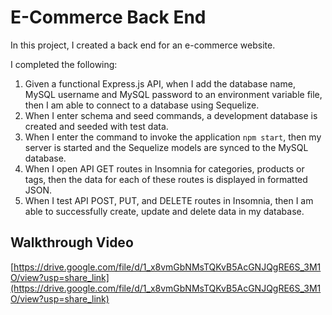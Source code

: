 # E-Commerce Back End

In this project, I created a back end for an e-commerce website.

I completed the following:

1. Given a functional Express.js API, when I add the database name, MySQL username and MySQL password to an environment variable file, then I am able to connect to a database using Sequelize.
2. When I enter schema and seed commands, a development database is created and seeded with test data.
3. When I enter the command to invoke the application `npm start`, then my server is started and the Sequelize models are synced to the MySQL database.
4. When I open API GET routes in Insomnia for categories, products or tags, then the data for each of these routes is displayed in formatted JSON.
5. When I test API POST, PUT, and DELETE routes in Insomnia, then I am able to successfully create, update and delete data in my database.

## Walkthrough Video

[https://drive.google.com/file/d/1_x8vmGbNMsTQKvB5AcGNJQgRE6S_3M1O/view?usp=share_link](https://drive.google.com/file/d/1_x8vmGbNMsTQKvB5AcGNJQgRE6S_3M1O/view?usp=share_link)

